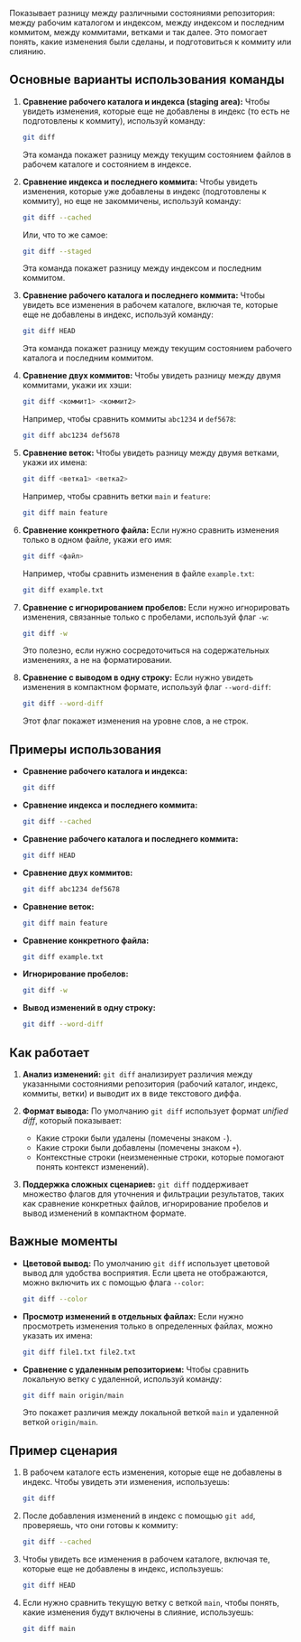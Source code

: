 Показывает разницу между различными состояниями репозитория: между рабочим каталогом и индексом, между индексом и последним коммитом, между коммитами, ветками и так далее. Это помогает понять, какие изменения были сделаны, и подготовиться к коммиту или слиянию.

## Основные варианты использования команды

1. **Сравнение рабочего каталога и индекса (staging area):**
   Чтобы увидеть изменения, которые еще не добавлены в индекс (то есть не подготовлены к коммиту), используй команду:

   ```bash
   git diff
   ```

   Эта команда покажет разницу между текущим состоянием файлов в рабочем каталоге и состоянием в индексе.

2. **Сравнение индекса и последнего коммита:**
   Чтобы увидеть изменения, которые уже добавлены в индекс (подготовлены к коммиту), но еще не закоммичены, используй команду:

   ```bash
   git diff --cached
   ```

   Или, что то же самое:

   ```bash
   git diff --staged
   ```

   Эта команда покажет разницу между индексом и последним коммитом.

3. **Сравнение рабочего каталога и последнего коммита:**
   Чтобы увидеть все изменения в рабочем каталоге, включая те, которые еще не добавлены в индекс, используй команду:

   ```bash
   git diff HEAD
   ```

   Эта команда покажет разницу между текущим состоянием рабочего каталога и последним коммитом.

4. **Сравнение двух коммитов:**
   Чтобы увидеть разницу между двумя коммитами, укажи их хэши:

   ```bash
   git diff <коммит1> <коммит2>
   ```

   Например, чтобы сравнить коммиты `abc1234` и `def5678`:

   ```bash
   git diff abc1234 def5678
   ```

5. **Сравнение веток:**
   Чтобы увидеть разницу между двумя ветками, укажи их имена:

   ```bash
   git diff <ветка1> <ветка2>
   ```

   Например, чтобы сравнить ветки `main` и `feature`:

   ```bash
   git diff main feature
   ```

6. **Сравнение конкретного файла:**
   Если нужно сравнить изменения только в одном файле, укажи его имя:

   ```bash
   git diff <файл>
   ```

   Например, чтобы сравнить изменения в файле `example.txt`:

   ```bash
   git diff example.txt
   ```

7. **Сравнение с игнорированием пробелов:**
   Если нужно игнорировать изменения, связанные только с пробелами, используй флаг `-w`:

   ```bash
   git diff -w
   ```

   Это полезно, если нужно сосредоточиться на содержательных изменениях, а не на форматировании.

8. **Сравнение с выводом в одну строку:**
   Если нужно увидеть изменения в компактном формате, используй флаг `--word-diff`:

   ```bash
   git diff --word-diff
   ```

   Этот флаг покажет изменения на уровне слов, а не строк.

## Примеры использования

- **Сравнение рабочего каталога и индекса:**

  ```bash
  git diff
  ```

- **Сравнение индекса и последнего коммита:**

  ```bash
  git diff --cached
  ```

- **Сравнение рабочего каталога и последнего коммита:**

  ```bash
  git diff HEAD
  ```

- **Сравнение двух коммитов:**

  ```bash
  git diff abc1234 def5678
  ```

- **Сравнение веток:**

  ```bash
  git diff main feature
  ```

- **Сравнение конкретного файла:**

  ```bash
  git diff example.txt
  ```

- **Игнорирование пробелов:**

  ```bash
  git diff -w
  ```

- **Вывод изменений в одну строку:**

  ```bash
  git diff --word-diff
  ```

## Как работает

1. **Анализ изменений:**
   `git diff` анализирует различия между указанными состояниями репозитория (рабочий каталог, индекс, коммиты, ветки) и выводит их в виде текстового диффа.

2. **Формат вывода:**
   По умолчанию `git diff` использует формат *unified diff*, который показывает:
   - Какие строки были удалены (помечены знаком `-`).
   - Какие строки были добавлены (помечены знаком `+`).
   - Контекстные строки (неизмененные строки, которые помогают понять контекст изменений).

3. **Поддержка сложных сценариев:**
   `git diff` поддерживает множество флагов для уточнения и фильтрации результатов, таких как сравнение конкретных файлов, игнорирование пробелов и вывод изменений в компактном формате.

## Важные моменты

- **Цветовой вывод:**
   По умолчанию `git diff` использует цветовой вывод для удобства восприятия. Если цвета не отображаются, можно включить их с помощью флага `--color`:

   ```bash
   git diff --color
   ```

- **Просмотр изменений в отдельных файлах:**
   Если нужно просмотреть изменения только в определенных файлах, можно указать их имена:

   ```bash
   git diff file1.txt file2.txt
   ```

- **Сравнение с удаленным репозиторием:**
   Чтобы сравнить локальную ветку с удаленной, используй команду:

   ```bash
   git diff main origin/main
   ```

   Это покажет различия между локальной веткой `main` и удаленной веткой `origin/main`.


## Пример сценария

1. В рабочем каталоге есть изменения, которые еще не добавлены в индекс. Чтобы увидеть эти изменения, используешь:

   ```bash
   git diff
   ```

2. После добавления изменений в индекс с помощью `git add`, проверяешь, что они готовы к коммиту:

   ```bash
   git diff --cached
   ```

3. Чтобы увидеть все изменения в рабочем каталоге, включая те, которые еще не добавлены в индекс, используешь:

   ```bash
   git diff HEAD
   ```

4. Если нужно сравнить текущую ветку с веткой `main`, чтобы понять, какие изменения будут включены в слияние, используешь:

   ```bash
   git diff main
   ```
